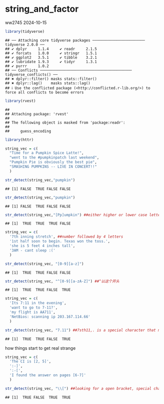 string_and_factor
================
ww2745
2024-10-15

``` r
library(tidyverse)
```

    ## ── Attaching core tidyverse packages ──────────────────────── tidyverse 2.0.0 ──
    ## ✔ dplyr     1.1.4     ✔ readr     2.1.5
    ## ✔ forcats   1.0.0     ✔ stringr   1.5.1
    ## ✔ ggplot2   3.5.1     ✔ tibble    3.2.1
    ## ✔ lubridate 1.9.3     ✔ tidyr     1.3.1
    ## ✔ purrr     1.0.2     
    ## ── Conflicts ────────────────────────────────────────── tidyverse_conflicts() ──
    ## ✖ dplyr::filter() masks stats::filter()
    ## ✖ dplyr::lag()    masks stats::lag()
    ## ℹ Use the conflicted package (<http://conflicted.r-lib.org/>) to force all conflicts to become errors

``` r
library(rvest)
```

    ## 
    ## Attaching package: 'rvest'
    ## 
    ## The following object is masked from 'package:readr':
    ## 
    ##     guess_encoding

``` r
library(httr)
```

``` r
string_vec = c(
  "Time for a Pumpkin Spice Latte!",
  "went to the #pumpkinpatch last weekend",
  "Pumpkin Pie is obviously the best pie",
  "SMASHING PUMPKINS -- LIVE IN CONCERT!!"
  )

str_detect(string_vec,"pumpkin")
```

    ## [1] FALSE  TRUE FALSE FALSE

``` r
str_detect(string_vec,"pumpkin")
```

    ## [1] FALSE  TRUE FALSE FALSE

``` r
str_detect(string_vec,"[Pp]umpkin") ##either higher or lower case letter
```

    ## [1]  TRUE  TRUE  TRUE FALSE

``` r
string_vec = c(
  '7th inning stretch', ##number followed by 4 letters
  '1st half soon to begin. Texas won the toss.',
  'she is 5 feet 4 inches tall',
  '3AM - cant sleep :('
  )

str_detect(string_vec, "[0-9][a-z]")
```

    ## [1]  TRUE  TRUE FALSE FALSE

``` r
str_detect(string_vec, "^[0-9][a-zA-Z]") ##^以这个开头
```

    ## [1]  TRUE  TRUE FALSE  TRUE

``` r
string_vec = c(
  'Its 7:11 in the evening', 
  'want to go to 7-11?',
  'my flight is AA711',
  'NetBios: scanning ip 203.167.114.66'
  )

str_detect(string_vec, "7.11") ##7sth11,. is a special character that matches anything
```

    ## [1]  TRUE  TRUE FALSE  TRUE

how things start to get real strange

``` r
string_vec = c(
  'The CI is [2, 5]',
  ':-]',
  ':-[',
  'I found the answer on pages [6-7]'
  )

str_detect(string_vec, "\\[") ##looking for a open bracket, special characters---put 2slashes \\
```

    ## [1]  TRUE FALSE  TRUE  TRUE
